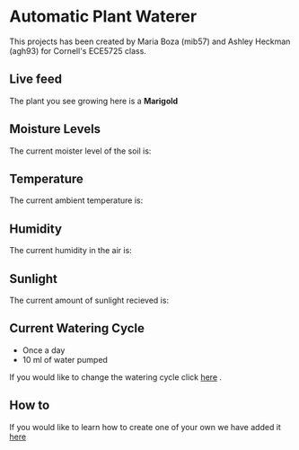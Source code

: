 # Automatic Plant Waterer

This projects has been created by Maria Boza (mib57) and Ashley Heckman (agh93) for Cornell's ECE5725 class.

## Live feed

The plant you see growing here is a **Marigold**

## Moisture Levels 

The current moister level of the soil is: 

## Temperature

The current ambient temperature is: 

## Humidity 

The current humidity in the air is: 

## Sunlight

The current amount of sunlight recieved is:

## Current Watering Cycle

* Once a day 
* 10 ml of water pumped


If you would like to change the watering cycle click [here](./water-cycle.md) .

## How to 

If you would like to learn how to create one of your own we have added it [here](./how-to.md)


